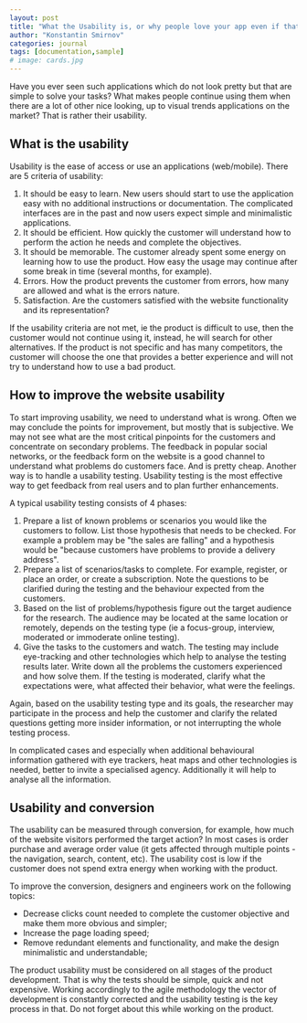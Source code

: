 ```yaml
---
layout: post
title: "What the Usability is, or why people love your app even if that is not up to trends"
author: "Konstantin Smirnov"
categories: journal
tags: [documentation,sample]
# image: cards.jpg
---
```


Have you ever seen such applications which do not look pretty but that are simple to solve your tasks? What makes people continue using them when there are a lot of other nice looking, up to visual trends applications on the market? That is rather their usability.

## What is the usability
Usability is the ease of access or use an applications (web/mobile). There are 5 criteria of usability:
1. It should be easy to learn. New users should start to use the application easy with no additional instructions or documentation. The complicated interfaces are in the past and now users expect simple and minimalistic applications.
2. It should be efficient. How quickly the customer will understand how to perform the action he needs and complete the objectives.
3. It should be memorable. The customer already spent some energy on learning how to use the product. How easy the usage may continue after some break in time (several months, for example).
4. Errors. How the product prevents the customer from errors, how many are allowed and what is the errors nature.
5. Satisfaction. Are the customers satisfied with the website functionality and its representation?

If the usability criteria are not met, ie the product is difficult to use, then the customer would not continue using it, instead, he will search for other alternatives. If the product is not specific and has many competitors, the customer will choose the one that provides a better experience and will not try to understand how to use a bad product.

## How to improve the website usability
To start improving usability, we need to understand what is wrong. Often we may conclude the points for improvement, but mostly that is subjective. We may not see what are the most critical pinpoints for the customers and concentrate on secondary problems. The feedback in popular social networks, or the feedback form on the website is a good channel to understand what problems do customers face. And is pretty cheap. Another way is to handle a usability testing. Usability testing is the most effective way to get feedback from real users and to plan further enhancements.

A typical usability testing consists of 4 phases:
1. Prepare a list of known problems or scenarios you would like the customers to follow. List those hypothesis that needs to be checked. For example a problem may be "the sales are falling" and a hypothesis would be "because customers have problems to provide a delivery address".
2. Prepare a list of scenarios/tasks to complete. For example, register, or place an order, or create a subscription. Note the questions to be clarified during the testing and the behaviour expected from the customers.
3. Based on the list of problems/hypothesis figure out the target audience for the research. The audience may be located at the same location or remotely, depends on the testing type (ie a focus-group, interview, moderated or immoderate online testing).
4. Give the tasks to the customers and watch. The testing may include eye-tracking and other technologies which help to analyse the testing results later. Write down all the problems the customers experienced and how solve them. If the testing is moderated, clarify what the expectations were, what affected their behavior, what were the feelings.

Again, based on the usability testing type and its goals, the researcher may participate in the process and help the customer and clarify the related questions getting more insider information, or not interrupting the whole testing process.

In complicated cases and especially when additional behavioural information gathered with eye trackers, heat maps and other technologies is needed, better to invite a specialised agency. Additionally it will help to analyse all the information.


## Usability and conversion

The usability can be measured through conversion, for example, how much of the website visitors performed the target action? In most cases is order purchase and average order value (it gets affected through multiple points - the navigation, search, content, etc). The usability cost is low if the customer does not spend extra energy when working with the product.

To improve the conversion, designers and engineers work on the following topics:
- Decrease clicks count needed to complete the customer objective and make them more obvious and simpler;
- Increase the page loading speed;
- Remove redundant elements and functionality, and make the design minimalistic and understandable;

The product usability must be considered on all stages of the product development. That is why the tests should be simple, quick and not expensive. Working accordingly to the agile methodology the vector of development is constantly corrected and the usability testing is the key process in that. Do not forget about this while working on the product.
